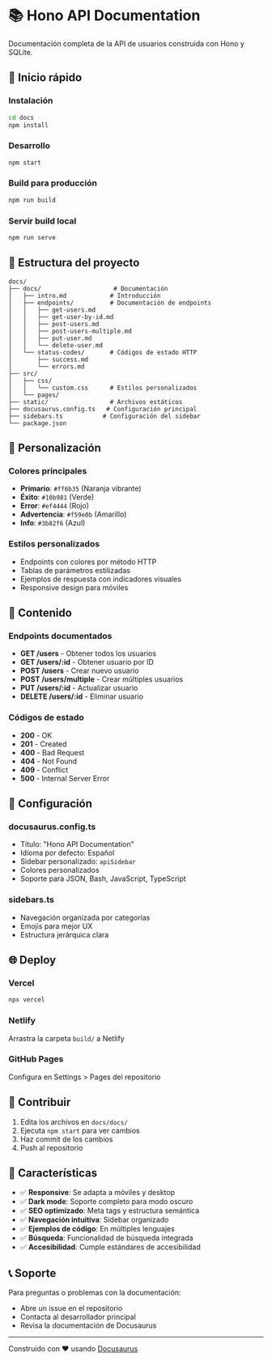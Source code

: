 # 📚 Hono API Documentation

Documentación completa de la API de usuarios construida con Hono y SQLite.

## 🚀 Inicio rápido

### Instalación

```bash
cd docs
npm install
```

### Desarrollo

```bash
npm start
```

### Build para producción

```bash
npm run build
```

### Servir build local

```bash
npm run serve
```

## 📁 Estructura del proyecto

```
docs/
├── docs/                    # Documentación
│   ├── intro.md            # Introducción
│   ├── endpoints/          # Documentación de endpoints
│   │   ├── get-users.md
│   │   ├── get-user-by-id.md
│   │   ├── post-users.md
│   │   ├── post-users-multiple.md
│   │   ├── put-user.md
│   │   └── delete-user.md
│   └── status-codes/       # Códigos de estado HTTP
│       ├── success.md
│       └── errors.md
├── src/
│   ├── css/
│   │   └── custom.css      # Estilos personalizados
│   └── pages/
├── static/                 # Archivos estáticos
├── docusaurus.config.ts   # Configuración principal
├── sidebars.ts           # Configuración del sidebar
└── package.json
```

## 🎨 Personalización

### Colores principales

- **Primario**: `#ff6b35` (Naranja vibrante)
- **Éxito**: `#10b981` (Verde)
- **Error**: `#ef4444` (Rojo)
- **Advertencia**: `#f59e0b` (Amarillo)
- **Info**: `#3b82f6` (Azul)

### Estilos personalizados

- Endpoints con colores por método HTTP
- Tablas de parámetros estilizadas
- Ejemplos de respuesta con indicadores visuales
- Responsive design para móviles

## 📖 Contenido

### Endpoints documentados

- **GET /users** - Obtener todos los usuarios
- **GET /users/:id** - Obtener usuario por ID
- **POST /users** - Crear nuevo usuario
- **POST /users/multiple** - Crear múltiples usuarios
- **PUT /users/:id** - Actualizar usuario
- **DELETE /users/:id** - Eliminar usuario

### Códigos de estado

- **200** - OK
- **201** - Created
- **400** - Bad Request
- **404** - Not Found
- **409** - Conflict
- **500** - Internal Server Error

## 🔧 Configuración

### docusaurus.config.ts

- Título: "Hono API Documentation"
- Idioma por defecto: Español
- Sidebar personalizado: `apiSidebar`
- Colores personalizados
- Soporte para JSON, Bash, JavaScript, TypeScript

### sidebars.ts

- Navegación organizada por categorías
- Emojis para mejor UX
- Estructura jerárquica clara

## 🌐 Deploy

### Vercel

```bash
npx vercel
```

### Netlify

Arrastra la carpeta `build/` a Netlify

### GitHub Pages

Configura en Settings > Pages del repositorio

## 📝 Contribuir

1. Edita los archivos en `docs/docs/`
2. Ejecuta `npm start` para ver cambios
3. Haz commit de los cambios
4. Push al repositorio

## 🎯 Características

- ✅ **Responsive**: Se adapta a móviles y desktop
- ✅ **Dark mode**: Soporte completo para modo oscuro
- ✅ **SEO optimizado**: Meta tags y estructura semántica
- ✅ **Navegación intuitiva**: Sidebar organizado
- ✅ **Ejemplos de código**: En múltiples lenguajes
- ✅ **Búsqueda**: Funcionalidad de búsqueda integrada
- ✅ **Accesibilidad**: Cumple estándares de accesibilidad

## 📞 Soporte

Para preguntas o problemas con la documentación:

- Abre un issue en el repositorio
- Contacta al desarrollador principal
- Revisa la documentación de Docusaurus

---

Construido con ❤️ usando [Docusaurus](https://docusaurus.io/)
